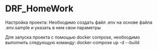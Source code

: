 # DRF_HomeWork

Настройка проекта:
Необходимо создать файл .env на основе файла .env.sample и указать в нем свои параметры

Для запуска проекта с помощью docker compose, необходимо выполнить следующую команду:
docker-compose up -d --build
